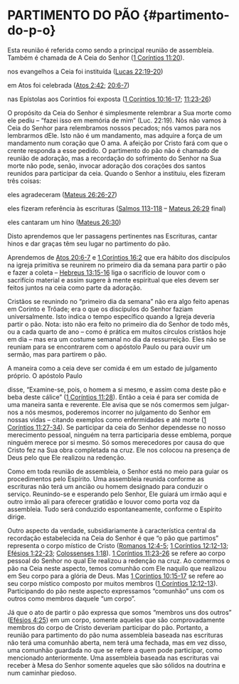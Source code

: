 # PARTIMENTO DO PÃO {#partimento-do-p-o}

Esta reunião é referida como sendo a principal reunião de assembleia. Também é chamada de A Ceia do Senhor ([1 Coríntios 11:20](http://bibliaonline.com.br/acf/1co/11/20)).

nos evangelhos a Ceia foi instituída ([Lucas 22:19-20](http://bibliaonline.com.br/acf/lc/22/19-20))

em Atos foi celebrada ([Atos 2:42](http://bibliaonline.com.br/acf/atos/2/42); [20:6-7](http://bibliaonline.com.br/acf/atos/20/6-7))

nas Epístolas aos Coríntios foi exposta ([1 Coríntios 10:16-17](http://bibliaonline.com.br/acf/1co/10/16-17); [11:23-26](http://bibliaonline.com.br/acf/1co/11/23-26))

O propósito da Ceia do Senhor é simplesmente relembrar a Sua morte como ele pediu – “fazei isso em memória de mim” (Luc. 22:19). Nós não vamos à Ceia do Senhor para relembramos nossos pecados; nós vamos para nos lembrarmos dEle. Isto não é um mandamento, mas adquire a força de um mandamento num coração que O ama. A afeição por Cristo fará com que o crente responda a esse pedido. O partimento do pão não é chamado de reunião de adoração, mas a recordação do sofrimento do Senhor na Sua morte não pode, senão, invocar adoração dos corações dos santos reunidos para participar da ceia. Quando o Senhor a instituiu, eles fizeram três coisas:

eles agradeceram ([Mateus 26:26-27](http://bibliaonline.com.br/acf/mt/26/26-27))

eles fizeram referência às escrituras ([Salmos 113-118](http://bibliaonline.com.br/acf/sl/11/3-118) – [Mateus 26:29](http://bibliaonline.com.br/acf/mt/26/29) final)

eles cantaram um hino ([Mateus 26:30](http://bibliaonline.com.br/acf/mt/26/30))

Disto aprendemos que ler passagens pertinentes nas Escrituras, cantar hinos e dar graças têm seu lugar no partimento do pão.

Aprendemos de [Atos 20:6-7](http://bibliaonline.com.br/acf/atos/20/6-7) e [1 Coríntios 16:2](http://bibliaonline.com.br/acf/1co/16/2) que era hábito dos discípulos na igreja primitiva se reunirem no primeiro dia da semana para partir o pão e fazer a coleta – [Hebreus 13:15-16](http://bibliaonline.com.br/acf/hb/13/15-16) liga o sacrifício de louvor com o sacrifício material e assim sugere à mente espiritual que eles devem ser feitos juntos na ceia como parte da adoração.

Cristãos se reunindo no “primeiro dia da semana” não era algo feito apenas em Corinto e Trôade; era o que os discípulos do Senhor faziam universalmente. Isto indica o tempo específico quando a Igreja deveria partir o pão. Nota: isto não era feito no primeiro dia do Senhor de todo mês, ou a cada quarto de ano – como é prática em muitos círculos cristãos hoje em dia – mas era um costume semanal no dia da ressurreição. Eles não se reuniam para se encontrarem com o apóstolo Paulo ou para ouvir um sermão, mas para partirem o pão.

A maneira como a ceia deve ser comida é em um estado de julgamento próprio. O apóstolo Paulo

disse, “Examine-se, pois, o homem a si mesmo, e assim coma deste pão e beba deste cálice” ([1 Coríntios 11:28](http://bibliaonline.com.br/acf/1co/11/28)). Então a ceia é para ser comida de uma maneira santa e reverente. Ele avisa que se nós comermos sem julgar-nos a nós mesmos, poderemos incorrer no julgamento do Senhor em nossas vidas – citando exemplos como enfermidades e até morte ([1 Coríntios 11:27-34](http://bibliaonline.com.br/acf/1co/11/27-34)). Se participar da ceia do Senhor dependesse no nosso merecimento pessoal, ninguém na terra participaria desse emblema, porque ninguém merece por si mesmo. Só somos merecedores por causa do que Cristo fez na Sua obra completada na cruz. Ele nos colocou na presença de Deus pelo que Ele realizou na redenção.

Como em toda reunião de assembleia, o Senhor está no meio para guiar os procedimentos pelo Espírito. Uma assembleia reunida conforme as escrituras não terá um ancião ou homem designado para conduzir o serviço. Reunindo-se e esperando pelo Senhor, Ele guiará um irmão aqui e outro irmão ali para oferecer gratidão e louvor como porta voz da assembleia. Tudo será conduzido espontaneamente, conforme o Espírito dirige.

Outro aspecto da verdade, subsidiariamente à característica central da recordação estabelecida na Ceia do Senhor é que “o pão que partimos” representa o corpo místico de Cristo ([Romanos 12:4-5](http://bibliaonline.com.br/acf/rm/12/4-5); [1 Coríntios 12:12-13](http://bibliaonline.com.br/acf/1co/12/12-13); [Efésios 1:22-23](http://bibliaonline.com.br/acf/ef/1/22-23); [Colossenses 1:18](http://bibliaonline.com.br/acf/cl/1/18)). [1 Coríntios 11:23-26](http://bibliaonline.com.br/acf/1co/11/23-26) se refere ao corpo pessoal do Senhor no qual Ele realizou a redenção na cruz. Ao comermos o pão na Ceia neste aspecto, temos comunhão com Ele naquilo que realizou em Seu corpo para a glória de Deus. Mas [1 Coríntios 10:15-17](http://bibliaonline.com.br/acf/1co/10/15-17) se refere ao seu corpo místico composto por muitos membros ([1 Coríntios 12:12-13](http://bibliaonline.com.br/acf/1co/12/12-13)). Participando do pão neste aspecto expressamos “comunhão” uns com os outros como membros daquele “um corpo”.

Já que o ato de partir o pão expressa que somos “membros uns dos outros” ([Efésios 4:25](http://bibliaonline.com.br/acf/ef/4/25)) em um corpo, somente aqueles que são comprovadamente membros do corpo de Cristo deveriam participar do pão. Portanto, a reunião para partimento do pão numa assembleia baseada nas escrituras não terá uma comunhão aberta, nem terá uma fechada, mas em vez disso, uma comunhão guardada no que se refere a quem pode participar, como mencionado anteriormente. Uma assembleia baseada nas escrituras vai receber à Mesa do Senhor somente aqueles que são sólidos na doutrina e num caminhar piedoso.